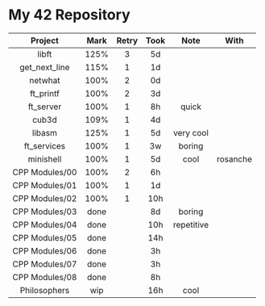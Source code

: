 # My 42 Repository

|     Project    | Mark | Retry | Took |    Note    |   With   |
|:--------------:|:----:|:-----:|:----:|:----------:|:--------:|
|      libft     | 125% |   3   |  5d  |            |          |
|  get_next_line | 115% |   1   |  1d  |            |          |
|     netwhat    | 100% |   2   |  0d  |            |          |
|    ft_printf   | 100% |   2   |  3d  |            |          |
|    ft_server   | 100% |   1   |  8h  |    quick   |          |
|      cub3d     | 109% |   1   |  4d  |            |          |
|     libasm     | 125% |   1   |  5d  |  very cool |          |
|   ft_services  | 100% |   1   |  3w  |   boring   |          |
|    minishell   | 100% |   1   |  5d  |    cool    | rosanche |
| CPP Modules/00 | 100% |   2   |  6h  |            |          |
| CPP Modules/01 | 100% |   1   |  1d  |            |          |
| CPP Modules/02 | 100% |   1   | 10h  |            |          |
| CPP Modules/03 | done |       |  8d  |   boring   |          |
| CPP Modules/04 | done |       | 10h  | repetitive |          |
| CPP Modules/05 | done |       | 14h  |            |          |
| CPP Modules/06 | done |       |  3h  |            |          |
| CPP Modules/07 | done |       |  3h  |            |          |
| CPP Modules/08 | done |       |  8h  |            |          |
|  Philosophers  |  wip |       | 16h  |    cool    |          |
